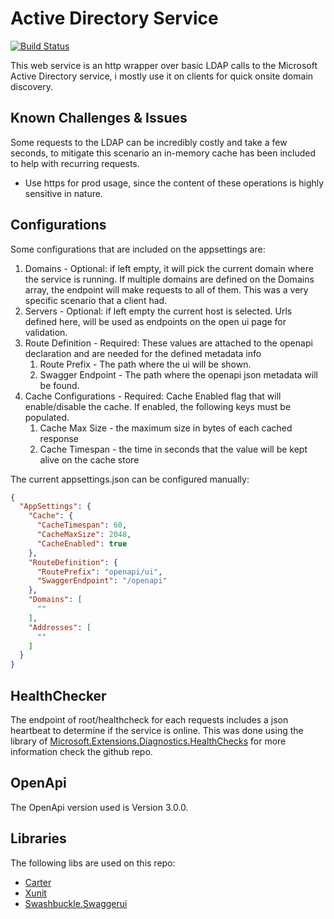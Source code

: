 # Active Directory Service

[![Build Status](https://dev.azure.com/jaxelr0433/ActiveDirectoryService/_apis/build/status/Jaxelr.ActiveDirectory?branchName=master)](https://dev.azure.com/jaxelr0433/ActiveDirectoryService/_build/latest?definitionId=1&branchName=master)

This web service is an http wrapper over basic LDAP calls to the Microsoft Active Directory service, i mostly use it on clients for quick onsite domain discovery.

## Known Challenges & Issues

Some requests to the LDAP can be incredibly costly and take a few seconds, to mitigate this scenario an in-memory cache has been included to help with recurring requests.

- Use https for prod usage, since the content of these operations is highly sensitive in nature.

## Configurations

Some configurations that are included on the appsettings are:

1. Domains - Optional: if left empty, it will pick the current domain where the service is running. If multiple domains are defined on the Domains array, the endpoint will make requests to all of them. This was a very specific scenario that a client had.
1. Servers - Optional: if left empty the current host is selected. Urls defined here, will be used as endpoints on the open ui page for validation.
1. Route Definition - Required: These values are attached to the openapi declaration and are needed for the defined metadata info
   1. Route Prefix - The path where the ui will be shown.
   1. Swagger Endpoint - The path where the openapi json metadata will be found.
1. Cache Configurations - Required: Cache Enabled flag that will enable/disable the cache. If enabled, the following keys must be populated.
   1. Cache Max Size - the maximum size in bytes of each cached response
   1. Cache Timespan - the time in seconds that the value will be kept alive on the cache store

The current appsettings.json can be configured manually:

```json
{
  "AppSettings": {
    "Cache": {
      "CacheTimespan": 60,
      "CacheMaxSize": 2048,
      "CacheEnabled": true
    },
    "RouteDefinition": {
      "RoutePrefix": "openapi/ui",
      "SwaggerEndpoint": "/openapi"
    },
    "Domains": [
      ""
    ],
    "Addresses": [
      ""
    ]
  }
}

```

## HealthChecker

The endpoint of root/healthcheck for each requests includes a json heartbeat to determine if the service is online. This was done using the library of [Microsoft.Extensions.Diagnostics.HealthChecks](https://github.com/aspnet/Extensions/tree/master/src/HealthChecks/HealthChecks) for more information check the github repo.

## OpenApi

The OpenApi version used is Version 3.0.0.

## Libraries

The following libs are used on this repo:

- [Carter](https://github.com/CarterCommunity/Carter)
- [Xunit](https://github.com/xunit/xunit)
- [Swashbuckle.Swaggerui](https://github.com/domaindrivendev/Swashbuckle)
